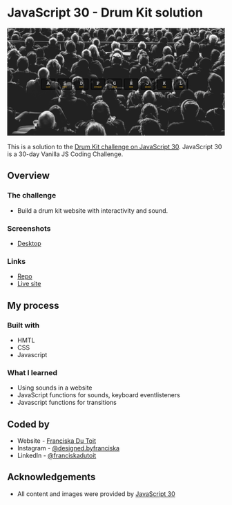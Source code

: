 # JavaScript 30 - Drum Kit solution
![Design](design-drumkit.png) 

This is a solution to the [Drum Kit challenge on JavaScript 30](https://javascript30.com/). JavaScript 30 is a 30-day Vanilla JS Coding Challenge. 

## Overview

### The challenge

- Build a drum kit website with interactivity and sound.

### Screenshots

- [Desktop](images/desktop-image.png)

### Links

- [Repo](https://github.com/Franciskadtt/drumkit)
- [Live site](https://franciskadtt.github.io/drumkit/)

## My process

### Built with

- HMTL
- CSS 
- Javascript

### What I learned
- Using sounds in a website
- JavaScript functions for sounds, keyboard eventlisteners
- Javascript functions for transitions

## Coded by

- Website - [Franciska Du Toit](https://franciskadutoit.com/)
- Instagram - [@designed.byfranciska
](https://www.instagram.com/designed.byfranciska/)
- LinkedIn - [@franciskadutoit
](https://www.linkedin.com/in/franciskadutoit/)

## Acknowledgements

- All content and images were provided by [JavaScript 30
](https://javascript30.com/)